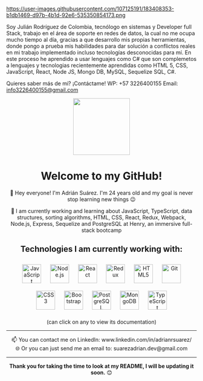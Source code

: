 https://user-images.githubusercontent.com/107125191/183408353-b1db1469-d97b-4b1d-92e6-535350854173.png

Soy Julián Rodríguez de Colombia, tecnólogo en sistemas y Developer full Stack, trabajo en el área de soporte en redes de datos, la cual no me ocupa mucho tiempo al día, gracias a que desarrollo mis propias herramientas, donde pongo a prueba mis habilidades para dar solución a conflictos reales en mi trabajo implementado incluso tecnologías desconocidas para mí. En este proceso he aprendido a usar lenguajes como C# que son complemetos a lenguajes y tecnologias recientemente aprendidas como HTML 5, CSS, JavaScript, React, Node JS,  Mongo DB, MySQL, Sequelize SQL, C#.



Quieres saber más de mi? ¡Contáctame!
WP: +57 3226400155
Email: info3226400155@gmail.com



  <p align="center">
  <img src="https://user-images.githubusercontent.com/107125191/183408353-b1db1469-d97b-4b1d-92e6-535350854173.png" height="150"/>  </p>

  <h1 align="center">Welcome to my GitHub! </h1>
  <section align="center">
  
 👋 Hey everyone! I'm Adrián Suárez. I'm 24 years old and my goal is never stop learning new things 😉

 🌱 I am currently working and learning about JavaScript, TypeScript, data structures, sorting algorithms, HTML, CSS, React, Redux, Webpack, Node.js, Express, Sequelize and PostgreSQL at Henry, an immersive full-stack bootcamp <br>
  
  <section align="center">
      
  <h2> Technologies I am currently working with: </h2>
<a href="https://www.javascript.com/" target="_blank"><img style="margin: 10px" src="https://profilinator.rishav.dev/skills-assets/javascript-original.svg" alt="JavaScript" height="50" /></a> 
<a href="https://nodejs.org/" target="_blank"><img style="margin: 10px" src="https://user-images.githubusercontent.com/107125191/221668669-ea044d47-07ca-40b1-8f5e-2933514075c2.png" alt="Node.js" height="50" /></a>     
  <a href="https://reactjs.org/" target="_blank"><img style="margin: 10px" src="https://upload.wikimedia.org/wikipedia/commons/a/a7/React-icon.svg" alt="React" height="50" /></a> 
  <a href="https://redux.js.org/" target="_blank"><img style="margin: 10px" src="https://profilinator.rishav.dev/skills-assets/redux-original.svg" alt="Redux" height="50" /></a>
  <a href="https://en.wikipedia.org/wiki/HTML5" target="_blank"><img style="margin: 10px" src="https://user-images.githubusercontent.com/107125191/221672461-1547d980-861d-4ca5-8565-f7c15d7920d2.png" alt="HTML5" height="50" /></a>   
  <a href="https://github.com/" target="_blank"><img style="margin: 10px" src="https://profilinator.rishav.dev/skills-assets/git-scm-icon.svg" alt="Git" height="50" /></a>
<a href="https://developer.mozilla.org/es/docs/Web/CSS" target="_blank"><img style="margin: 10px" src="https://user-images.githubusercontent.com/107125191/221673730-7bcaf091-d957-442c-821c-9f5ffba07d6b.png" alt="CSS3" height="50" /></a> 
  <a href="https://getbootstrap.com/docs/3.4/javascript/" target="_blank"><img style="margin: 10px" src="https://upload.wikimedia.org/wikipedia/commons/b/b2/Bootstrap_logo.svg" alt="Bootstrap" height="50" /></a> 
<a href="https://www.postgresql.org/" target="_blank"><img style="margin: 10px" src="https://user-images.githubusercontent.com/107125191/221682735-b852ea85-f882-493f-a762-db4750deb8b8.png" alt="PostgreSQL" height="50" /></a>
  <a href="https://www.mongodb.com/" target="_blank"><img style="margin: 10px" src="https://user-images.githubusercontent.com/107125191/221685458-89cd6aa7-fcbf-4a78-a0d0-fd7eeac88ba2.png" alt="MongoDB" height="50" /></a> 
  <a href="https://www.typescriptlang.org/" target="_blank"><img style="margin: 10px" src="https://profilinator.rishav.dev/skills-assets/typescript-original.svg" alt="TypeScript" height="50" /></a> 
  <p>(can click on any to view its documentation)</p>
  </section>
  <!-- <img src="https://github-readme-stats.vercel.app/api?username=zevek&show_icons=true&theme=dracula" alt="stats" height="150"> -->
  <hr><section align="center">
 📫 You can contact me on LinkedIn: www.linkedin.com/in/adrianrsuarez/<br>
 🌐 Or you can just send me an email to: suarezadrian.dev@gmail.com
  <hr>
  <b>Thank you for taking the time to look at my README, I will be updating it soon.</b> 😊

